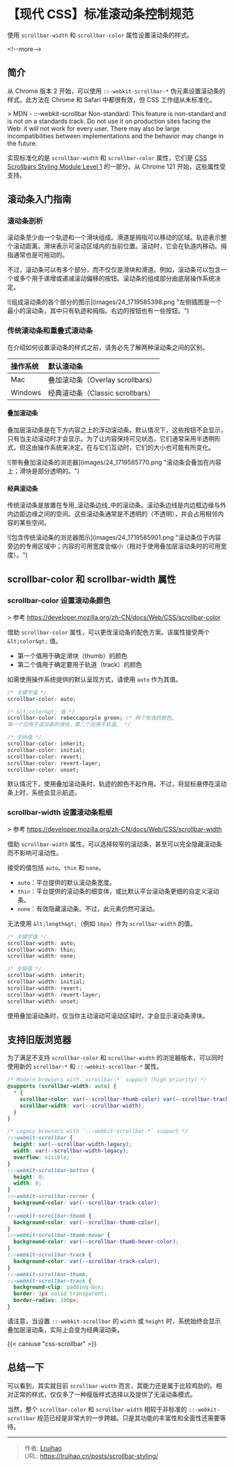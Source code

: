 # 【现代 CSS】标准滚动条控制规范


使用 `scrollbar-width` 和 `scrollbar-color` 属性设置滚动条的样式。

&lt;!--more--&gt;

## 简介

从 Chrome 版本 2 开始，可以使用 `::-webkit-scrollbar-*` 伪元素设置滚动条的样式。此方法在 Chrome 和 Safari 中都很有效，但 CSS 工作组从未标准化。

&gt; MDN - ::-webkit-scrollbar Non-standard: This feature is non-standard and is not on a standards track. Do not use it on production sites facing the Web: it will not work for every user. There may also be large incompatibilities between implementations and the behavior may change in the future.

实现标准化的是 `scrollbar-width` 和 `scrollbar-color` 属性，它们是 [CSS Scrollbars Styling Module Level 1](https://drafts.csswg.org/css-scrollbars/#scrollbar-width) 的一部分。从 Chrome 121 开始，这些属性受支持。

## 滚动条入门指南

### 滚动条剖析

滚动条至少由一个轨迹和一个滑块组成。滑道是拇指可以移动的区域。轨迹表示整个滚动距离。滑块表示可滚动区域内的当前位置。滚动时，它会在轨道内移动。拇指通常也是可拖动的。

不过，滚动条可以有多个部分，而不仅仅是滑块和滑道。例如，滚动条可以包含一个或多个用于递增或递减滚动偏移的按钮。滚动条的组成部分由底层操作系统决定。

![组成滚动条的各个部分的图示](images/24_1719585398.png &#34;左侧插图是一个最小的滚动条，其中只有轨迹和拇指。右边的按钮也有一些按钮。&#34;)

### 传统滚动条和重叠式滚动条

在介绍如何设置滚动条的样式之前，请务必先了解两种滚动条之间的区别。

| 操作系统 | 默认滚动条 |
| :------- | :--------- |
| Mac      | 叠加滚动条（Overlay scrollbars） |
| Windows  | 经典滚动条（Classic scrollbars） |

#### 叠加滚动条

叠加层滚动条是在下方内容之上的浮动滚动条。默认情况下，这些按钮不会显示，只有当主动滚动时才会显示。为了让内容保持可见状态，它们通常采用半透明形式，但这由操作系统来决定。在与它们互动时，它们的大小也可能有所变化。

![带有叠加滚动条的浏览器](images/24_1719585770.png &#34;滚动条会叠加在内容上；滑块是部分透明的。&#34;)

#### 经典滚动条

传统滚动条是放置在专用_滚动条边线_中的滚动条。滚动条边线是内边框边缘与外内边距边缘之间的空间。这些滚动条通常是不透明的（不透明），并会占用相邻内容的某些空间。

![包含传统滚动条的浏览器图示](images/24_1719585901.png &#34;滚动条位于内容旁边的专用区域中；内容的可用宽度会缩小（相对于使用叠加层滚动条时的可用宽度）。&#34;)

## scrollbar-color 和 scrollbar-width 属性

### scrollbar-color 设置滚动条颜色

&gt; 参考 https://developer.mozilla.org/zh-CN/docs/Web/CSS/scrollbar-color

借助 `scrollbar-color` 属性，可以更改滚动条的配色方案。该属性接受两个 `&lt;color&gt;` 值。

- 第一个值用于确定滑块（thumb）的颜色
- 第二个值用于确定要用于轨道（track）的颜色

如需使用操作系统提供的默认呈现方式，请使用 `auto` 作为其值。

```css
/* 关键字值 */
scrollbar-color: auto;

/* &lt;color&gt; 值 */
scrollbar-color: rebeccapurple green; /* 两个有效的颜色。
第一个应用于滚动条的滑块，第二个应用于轨道。 */

/* 全局值 */
scrollbar-color: inherit;
scrollbar-color: initial;
scrollbar-color: revert;
scrollbar-color: revert-layer;
scrollbar-color: unset;
```

默认情况下，使用叠加滚动条时，轨迹的颜色不起作用。不过，将鼠标悬停在滚动条上时，系统会显示航迹。

### scrollbar-width 设置滚动条粗细

&gt; 参考 https://developer.mozilla.org/zh-CN/docs/Web/CSS/scrollbar-width

借助 `scrollbar-width` 属性，可以选择较窄的滚动条，甚至可以完全隐藏滚动条而不影响可滚动性。

接受的值包括 `auto`、`thin` 和 `none`。

- `auto`：平台提供的默认滚动条宽度。
- `thin`：平台提供的滚动条的细变体，或比默认平台滚动条更细的自定义滚动条。
- `none`：有效隐藏滚动条。不过，此元素仍然可滚动。

无法使用 `&lt;length&gt;`（例如 `16px`）作为 `scrollbar-width` 的值。

```css
/* 关键字值 */
scrollbar-width: auto;
scrollbar-width: thin;
scrollbar-width: none;

/* 全局值 */
scrollbar-width: inherit;
scrollbar-width: initial;
scrollbar-width: revert;
scrollbar-width: revert-layer;
scrollbar-width: unset;
```

使用叠加滚动条时，仅当你主动滚动可滚动区域时，才会显示滚动条滑块。

## 支持旧版浏览器

为了满足不支持 `scrollbar-color` 和 `scrollbar-width` 的浏览器版本，可以同时使用新的 `scrollbar-*` 和 `::-webkit-scrollbar-*` 属性。

```css
/* Modern browsers with `scrollbar-*` support (high priority) */
@supports (scrollbar-width: auto) {
  * {
    scrollbar-color: var(--scrollbar-thumb-color) var(--scrollbar-track-color);;
    scrollbar-width: var(--scrollbar-width);
  }
}

/* Legacy browsers with `::-webkit-scrollbar-*` support */
::-webkit-scrollbar {
  height: var(--scrollbar-width-legacy);
  width: var(--scrollbar-width-legacy);
  overflow: visible;
}
::-webkit-scrollbar-button {
  height: 0;
  width: 0;
}
::-webkit-scrollbar-corner {
  background-color: var(--scrollbar-track-color);
}
::-webkit-scrollbar-thumb {
  background-color: var(--scrollbar-thumb-color);
}
::-webkit-scrollbar-thumb:hover {
  background-color: var(--scrollbar-thumb-hover-color);
}
::-webkit-scrollbar-track {
  background-color: var(--scrollbar-track-color);
}
::-webkit-scrollbar-thumb,
::-webkit-scrollbar-track {
  background-clip: padding-box;
  border: 3px solid transparent;
  border-radius: 100px;
}
```

请注意，当设置 `::-webkit-scrollbar` 的 `width` 或 `height` 时，系统始终会显示叠加层滚动条，实际上会变为经典滚动条。

{{&lt; caniuse &#34;css-scrollbar&#34; &gt;}}

## 总结一下

可以看到，其实就目前 `scrollbar-width` 而言，其能力还是属于比较鸡肋的。相对正常的样式，仅仅多了一种瘦版样式选择以及提供了无滚动条模式。

当然，整个 `scrollbar-color` 和 `scrollbar-width` 相较于非标准的 `::-webkit-scrollbar` 规范已经是非常大的一步跨越。只是其功能的丰富性和全面性还需要等待。


---

> 作者: [Lruihao](https://github.com/Lruihao)  
> URL: https://lruihao.cn/posts/scrollbar-styling/  

